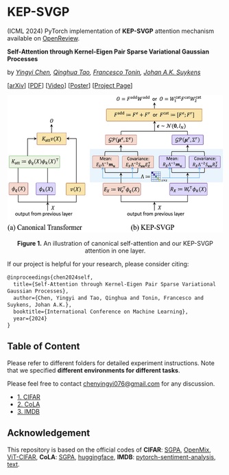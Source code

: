 # KEP-SVGP
(ICML 2024) PyTorch implementation of **KEP-SVGP** attention mechanism available on [OpenReview](https://openreview.net/forum?id=4RqG4K5UwL).

**Self-Attention through Kernel-Eigen Pair Sparse Variational Gaussian Processes**

by *[Yingyi Chen](https://yingyichen-cyy.github.io/),
[Qinghua Tao](https://qinghua-tao.github.io/), 
[Francesco Tonin](https://taralloc.github.io/), 
[Johan A.K. Suykens](https://www.esat.kuleuven.be/sista/members/suykens.html)*

[[arXiv](https://arxiv.org/abs/2402.01476)]
[[PDF](https://openreview.net/forum?id=4RqG4K5UwL)]
[[Video]()]
[[Poster](https://yingyichen-cyy.github.io/KEP_SVGP/resrc/poster.pdf)]
[[Project Page](https://yingyichen-cyy.github.io/KEP_SVGP/)]

<p align="center">
<img src="./img/workflow.jpeg" height = "320" alt="" align=center />
<br><br>
<b>Figure 1.</b> An illustration of canonical self-attention and our KEP-SVGP attention in one layer.
</p>

If our project is helpful for your research, please consider citing:
``` 
@inproceedings{chen2024self,
  title={Self-Attention through Kernel-Eigen Pair Sparse Variational Gaussian Processes},
  author={Chen, Yingyi and Tao, Qinghua and Tonin, Francesco and Suykens, Johan A.K.},
  booktitle={International Conference on Machine Learning},
  year={2024}
}
```

## Table of Content
Please refer to different folders for detailed experiment instructions. 
Note that we specified **different environments for different tasks**.

Please feel free to contact chenyingyi076@gmail.com for any discussion.

* [1. CIFAR](https://github.com/yingyichen-cyy/KEP-SVGP/tree/master/CIFAR)
* [2. CoLA](https://github.com/yingyichen-cyy/KEP-SVGP/tree/master/CoLA)
* [3. IMDB](https://github.com/yingyichen-cyy/KEP-SVGP/tree/master/IMDB)

## Acknowledgement
This repository is based on the official codes of 
**CIFAR**:
[SGPA](https://github.com/chenw20/SGPA/), 
[OpenMix](https://github.com/Impression2805/OpenMix),
[ViT-CIFAR](https://github.com/omihub777/ViT-CIFAR/tree/main),
**CoLA**:
[SGPA](https://github.com/chenw20/SGPA/),
[huggingface](https://github.com/huggingface/transformers/blob/v4.36.1/src/transformers/models/bert/modeling_bert.py),
**IMDB**:
[pytorch-sentiment-analysis](https://github.com/bentrevett/pytorch-sentiment-analysis/tree/master), 
[text](https://github.com/pytorch/text).
